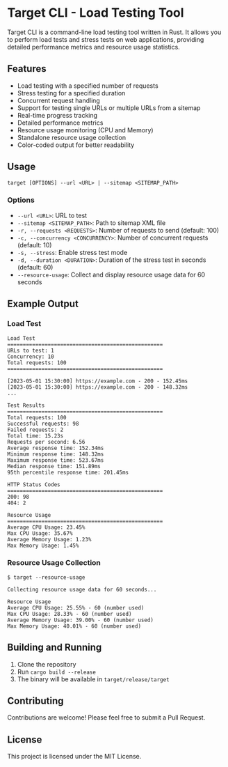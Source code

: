# Target CLI - Load Testing Tool

Target CLI is a command-line load testing tool written in Rust. It allows you to perform load tests and stress tests on web applications, providing detailed performance metrics and resource usage statistics.

## Features

-   Load testing with a specified number of requests
-   Stress testing for a specified duration
-   Concurrent request handling
-   Support for testing single URLs or multiple URLs from a sitemap
-   Real-time progress tracking
-   Detailed performance metrics
-   Resource usage monitoring (CPU and Memory)
-   Standalone resource usage collection
-   Color-coded output for better readability

## Usage

```
target [OPTIONS] --url <URL> | --sitemap <SITEMAP_PATH>
```

### Options

-   `--url <URL>`: URL to test
-   `--sitemap <SITEMAP_PATH>`: Path to sitemap XML file
-   `-r, --requests <REQUESTS>`: Number of requests to send (default: 100)
-   `-c, --concurrency <CONCURRENCY>`: Number of concurrent requests (default: 10)
-   `-s, --stress`: Enable stress test mode
-   `-d, --duration <DURATION>`: Duration of the stress test in seconds (default: 60)
-   `--resource-usage`: Collect and display resource usage data for 60 seconds

## Example Output

### Load Test

```
Load Test
==================================================
URLs to test: 1
Concurrency: 10
Total requests: 100
==================================================

[2023-05-01 15:30:00] https://example.com - 200 - 152.45ms
[2023-05-01 15:30:00] https://example.com - 200 - 148.32ms
...

Test Results
==================================================
Total requests: 100
Successful requests: 98
Failed requests: 2
Total time: 15.23s
Requests per second: 6.56
Average response time: 152.34ms
Minimum response time: 148.32ms
Maximum response time: 523.67ms
Median response time: 151.89ms
95th percentile response time: 201.45ms

HTTP Status Codes
==================================================
200: 98
404: 2

Resource Usage
==================================================
Average CPU Usage: 23.45%
Max CPU Usage: 35.67%
Average Memory Usage: 1.23%
Max Memory Usage: 1.45%
```

### Resource Usage Collection

```
$ target --resource-usage

Collecting resource usage data for 60 seconds...

Resource Usage
Average CPU Usage: 25.55% - 60 (number used)
Max CPU Usage: 28.33% - 60 (number used)
Average Memory Usage: 39.00% - 60 (number used)
Max Memory Usage: 40.01% - 60 (number used)
```

## Building and Running

1. Clone the repository
2. Run `cargo build --release`
3. The binary will be available in `target/release/target`

## Contributing

Contributions are welcome! Please feel free to submit a Pull Request.

## License

This project is licensed under the MIT License.
